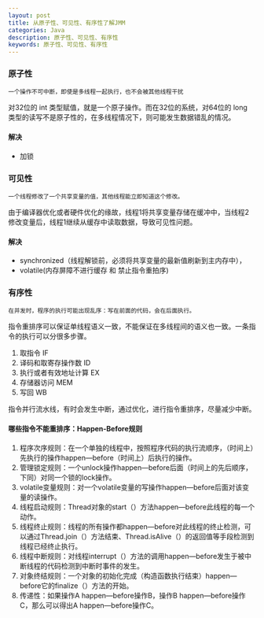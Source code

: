 ```yaml
---
layout: post
title: 从原子性、可见性、有序性了解JMM
categories: Java
description: 原子性、可见性、有序性
keywords: 原子性、可见性、有序性
---
```


### 原子性

`一个操作不可中断，即使是多线程一起执行，也不会被其他线程干扰`

对32位的 int 类型赋值，就是一个原子操作。而在32位的系统，对64位的 long 类型的读写不是原子性的，在多线程情况下，则可能发生数据错乱的情况。

#### 解决

- 加锁


### 可见性

`一个线程修改了一个共享变量的值，其他线程能立即知道这个修改。`

由于编译器优化或者硬件优化的缘故，线程1将共享变量存储在缓冲中，当线程2修改变量后，线程1继续从缓存中读取数据，导致可见性问题。

#### 解决

- synchronized（线程解锁前，必须将共享变量的最新值刷新到主内存中），
-  volatile(内存屏障不进行缓存 和 禁止指令重拍序)

### 有序性

`在并发时，程序的执行可能出现乱序：写在前面的代码，会在后面执行。`

指令重排序可以保证单线程语义一致，不能保证在多线程间的语义也一致。一条指令的执行可以分很多步骤。
1. 取指令 IF
2. 译码和取寄存操作数 ID
3. 执行或者有效地址计算 EX
4. 存储器访问 MEM
5. 写回 WB

指令并行流水线，有时会发生中断，通过优化，进行指令重排序，尽量减少中断。

#### 哪些指令不能重排序：Happen-Before规则

1. 程序次序规则：在一个单独的线程中，按照程序代码的执行流顺序，（时间上）先执行的操作happen—before（时间上）后执行的操作。
2. 管理锁定规则：一个unlock操作happen—before后面（时间上的先后顺序，下同）对同一个锁的lock操作。
3. volatile变量规则：对一个volatile变量的写操作happen—before后面对该变量的读操作。
4. 线程启动规则：Thread对象的start（）方法happen—before此线程的每一个动作。
5. 线程终止规则：线程的所有操作都happen—before对此线程的终止检测，可以通过Thread.join（）方法结束、Thread.isAlive（）的返回值等手段检测到线程已经终止执行。
6. 线程中断规则：对线程interrupt（）方法的调用happen—before发生于被中断线程的代码检测到中断时事件的发生。
7. 对象终结规则：一个对象的初始化完成（构造函数执行结束）happen—before它的finalize（）方法的开始。
8. 传递性：如果操作A happen—before操作B，操作B happen—before操作C，那么可以得出A happen—before操作C。